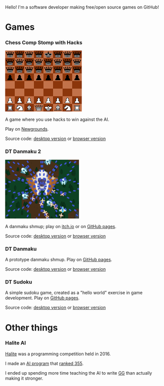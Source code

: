 Hello! I'm a software developer making free/open source games on GitHub!

# Games

### Chess Comp Stomp with Hacks

![screenshot](ChessCompStompScreenshot.png)

A game where you use hacks to win against the AI.

Play on [Newgrounds](https://www.newgrounds.com/portal/view/835619).

Source code: [desktop version](https://github.com/dtsudo/Chess-Comp-Stomp-with-Hacks-Desktop-Version) or [browser version](https://github.com/dtsudo/Chess-Comp-Stomp-with-Hacks-Web-Browser-Version)

### DT Danmaku 2

![screenshot](DTDanmaku2Screenshot.png)

A danmaku shmup; play on [itch.io](https://dtsudo.itch.io/dt-danmaku-2) or on [GitHub pages](https://dtsudo.github.io/DT-Danmaku-2-Web-Browser-Version-Demo/DTDanmaku2.html?fps=60&playerbulletspread=1&playerbulletstrength=1&numlives=3).

Source code: [desktop version](https://github.com/dtsudo/DT-Danmaku-2) or [browser version](https://github.com/dtsudo/DT-Danmaku-2-Web-Browser-Version)

### DT Danmaku

A prototype danmaku shmup. Play on [GitHub pages](https://dtsudo.github.io/DT-Danmaku-Web-Browser-Version-Demo/DTDanmaku.html?fps=30).

Source code: [desktop version](https://github.com/dtsudo/DT-Danmaku) or [browser version](https://github.com/dtsudo/DT-Danmaku-Web-Browser-Version)

### DT Sudoku

A simple sudoku game, created as a "hello world" exercise in game development. Play on [GitHub pages](https://dtsudo.github.io/DT-Sudoku-Web-Browser-Version-Demo/DTSudoku.html).

Source code: [desktop version](https://github.com/dtsudo/DT-Sudoku) or [browser version](https://github.com/dtsudo/DT-Sudoku-Web-Browser-Version)

# Other things

### Halite AI

[Halite](https://github.com/HaliteChallenge/Halite) was a programming competition held in 2016.

I made an [AI program](https://github.com/dtsudo/HaliteAI) that [ranked 355](https://2016.halite.io/user.html?userID=3326).

I ended up spending more time teaching the AI to write [GG](https://2016.halite.io/game.html?replay=ar1487294118-2779129654.hlt) than actually making it stronger.
